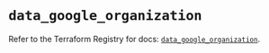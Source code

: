 # `data_google_organization`

Refer to the Terraform Registry for docs: [`data_google_organization`](https://registry.terraform.io/providers/hashicorp/google-beta/6.45.0/docs/data-sources/google_organization).

